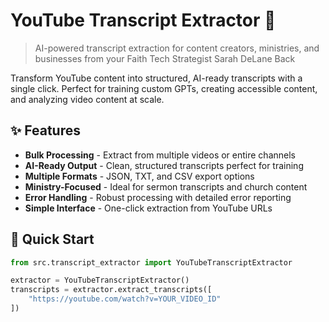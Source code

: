 # YouTube Transcript Extractor 🎯

> AI-powered transcript extraction for content creators, ministries, and businesses from your Faith Tech Strategist Sarah DeLane Back

Transform YouTube content into structured, AI-ready transcripts with a single click. Perfect for training custom GPTs, creating accessible content, and analyzing video content at scale.

## ✨ Features

- **Bulk Processing** - Extract from multiple videos or entire channels
- **AI-Ready Output** - Clean, structured transcripts perfect for training
- **Multiple Formats** - JSON, TXT, and CSV export options
- **Ministry-Focused** - Ideal for sermon transcripts and church content
- **Error Handling** - Robust processing with detailed error reporting
- **Simple Interface** - One-click extraction from YouTube URLs

## 🚀 Quick Start

```python
from src.transcript_extractor import YouTubeTranscriptExtractor

extractor = YouTubeTranscriptExtractor()
transcripts = extractor.extract_transcripts([
    "https://youtube.com/watch?v=YOUR_VIDEO_ID"
])
